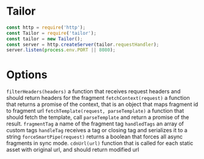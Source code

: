 # Tailor

```javascript
const http = require('http');
const Tailor = require('tailor');
const tailor = new Tailor();
const server = http.createServer(tailor.requestHandler);
server.listen(process.env.PORT || 8080);
```

# Options

`filterHeaders(headers)` a function that receives request headers and should return headers for the fragment
`fetchContext(request)` a function that returns a promise of the context, that is an object that maps fragment id to fragment url
`fetchTemplate(request, parseTemplate)` a function that should fetch the template, call `parseTemplate` and return a promise of the result.
`fragmentTag` a name of the fragment tag
`handledTags` an array of custom tags
`handleTag` receives a tag or closing tag and serializes it to a string
`forceSmartPipe(request)` returns a boolean that forces all async fragments in sync mode.
`cdnUrl(url)` function that is called for each static asset with original url, and should return modified url
